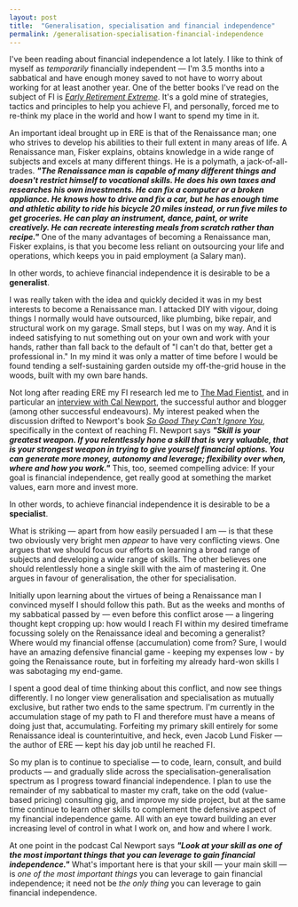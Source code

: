 ```yaml
---
layout: post
title:  "Generalisation, specialisation and financial independence"
permalink: /generalisation-specialisation-financial-independence
---
```


I've been reading about financial independence a lot lately. I like to think of myself as  _temporarily_ financially independent —  I'm 3.5 months into a sabbatical and have enough money saved to not have to worry about working for at least another year. One of the better books I've read on the subject of FI is [_Early Retirement Extreme_](https://www.amazon.co.uk/Early-Retirement-Extreme-Philosophical-Independence/dp/145360121X/). It's a gold mine of strategies, tactics and principles to help you achieve FI, and personally, forced me to re-think my place in the world and how I want to spend my time in it.


An important ideal brought up in ERE is that of the Renaissance man; one who strives to develop his abilities to their full extent in many areas of life. A Renaissance man, Fisker explains, obtains knowledge in a wide range of subjects and excels at many different things. He is a polymath, a jack-of-all-trades. **_"The Renaissance man is capable of many different things and doesn't restrict himself to vocational skills. He does his own taxes and researches his own investments. He can fix a computer or a broken appliance. He knows how to drive and fix a car, but he has enough time and athletic ability to ride his bicycle 20 miles instead, or run five miles to get groceries. He can play an instrument, dance, paint, or write creatively. He can recreate interesting meals from scratch rather than recipe."_** One of the many advantages of becoming a Renaissance man, Fisker explains, is that you become less reliant on outsourcing your life and operations, which keeps you in paid employment (a Salary man). 

In other words, to achieve financial independence it is desirable to be a **generalist**.

<!--more-->

I was really taken with the idea and quickly decided it was in my best interests to become a Renaissance man. I attacked DIY with vigour, doing things I normally would have outsourced, like plumbing, bike repair, and structural work on my garage. Small steps, but I was on my way. And it is indeed satisfying to nut something out on your own and work with your hands, rather than fall back to the default of "I can't do that, better get a professional in." In my mind it was only a matter of time before I would be found tending a self-sustaining garden outside my off-the-grid house in the woods, built with my own bare hands.

Not long after reading ERE my FI research led me to [The Mad Fientist](https://www.madfientist.com/), and in particular an [interview with Cal Newport](https://www.madfientist.com/cal-newport-interview/), the successful author and blogger (among other successful endeavours). My interest peaked when the discussion drifted to Newport's book [_So Good They Can't Ignore You_](https://www.amazon.co.uk/Good-They-Cant-Ignore-You/dp/1455509124), specifically in the context of reaching FI. Newport says **_"Skill is your greatest weapon. If you relentlessly hone a skill that is very valuable, that is your strongest weapon in trying to give yourself financial options. You can generate more money, autonomy and leverage; flexibility over when, where and how you work."_** This, too, seemed compelling advice: If your goal is financial independence, get really good at something the market values, earn more and invest more.

In other words, to achieve financial independence it is desirable to be a **specialist**.

What is striking — apart from how easily persuaded I am — is that these two obviously very bright men _appear_ to have very conflicting views. One argues that we should focus our efforts on learning a broad range of subjects and developing a wide range of skills. The other believes one should relentlessly hone a single skill with the aim of mastering it. One argues in favour of generalisation, the other for specialisation.

Initially upon learning about the virtues of being a Renaissance man I convinced myself I should follow this path. But as the weeks and months of my sabbatical passed by — even before this conflict arose — a lingering thought kept cropping up: how would I reach FI within my desired timeframe focussing solely on the Renaissance ideal and becoming a generalist? Where would my financial offense (accumulation) come from? Sure, I would have an amazing defensive financial game - keeping my expenses low - by going the Renaissance route, but in forfeiting my already hard-won skills I was sabotaging my end-game. 

I spent a good deal of time thinking about this conflict, and now see things differently. I no longer view generalisation and specialisation as mutually exclusive, but rather two ends to the same spectrum. I'm currently in the accumulation stage of my path to FI and therefore must have a means of doing just that, accumulating. Forfeiting my primary skill entirely for some Renaissance ideal is counterintuitive, and heck, even Jacob Lund Fisker — the author of ERE — kept his day job until he reached FI. 

So my plan is to continue to specialise — to code, learn, consult, and build products — and gradually slide across the specialisation-generalisation spectrum as I progress toward financial independence.  I plan to use the remainder of my sabbatical to master my craft, take on the odd (value-based pricing) consulting gig, and improve my side project, but at the same time continue to learn other skills to complement the defensive aspect of my financial independence game. All with an eye toward building an ever increasing level of control in what I work on, and how and where I work.

At one point in the podcast Cal Newport says **_"Look at your skill as one of the most important things that you can leverage to gain financial independence."_** What's important here is that your skill — your main skill — is _one of the most important things_ you can leverage to gain financial independence; it need not be _the only thing_ you can leverage to gain financial independence. 
